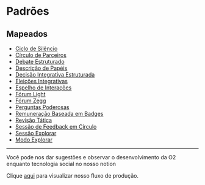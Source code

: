 # Padrões

## Mapeados

* [Ciclo de Silêncio](ciclo-de-silencio.md)
* [Círculo de Parceiros](circulo-de-parceiros.md)
* [Debate Estruturado](debate-estruturado.md)
* [Descrição de Papéis](descricao-de-papeis.md)
* [Decisão Integrativa Estruturada](decisao-integrativa.md)
* [Eleições Integrativas](eleicoes-integrativas.md)
* [Espelho de Interações](espelho-de-interacoes.md)
* [Fórum Light](forum-light.md)
* [Fórum Zegg](forum-zegg.md)
* [Perguntas Poderosas](perguntas-poderosas.md)
* [Remuneração Baseada em Badges](remuneracao-baseada-em-badges.md)
* [Revisão Tática](revisao-tatica.md)
* [Sessão de Feedback em Círculo](sessao-de-feedback-em-circulo.md)
* [Sessão Explorar](sessao-explorar.md)
* [Modo Explorar](modo-explorar.md)

---

Você pode nos dar sugestões e observar o desenvolvimento da O2 enquanto tecnologia social no nosso notion

Clique [aqui](https://www.notion.so/targetteal/e9d33672f1ca462ab169a6405227e607?v=a297812e7c4549888efa3be3d5ed4f97) para visualizar nosso fluxo de produção.
